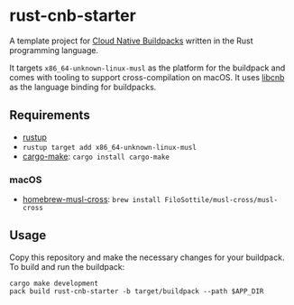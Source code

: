 # rust-cnb-starter
A template project for [Cloud Native Buildpacks](https://buildpacks.io/) written in the Rust programming language.

It targets `x86_64-unknown-linux-musl` as the platform for the buildpack and comes with tooling to support 
cross-compilation on macOS. It uses [libcnb](https://github.com/malax/libcnb) as the language binding for buildpacks.

## Requirements

- [rustup](https://rustup.rs/)
- `rustup target add x86_64-unknown-linux-musl`
- [cargo-make](https://github.com/sagiegurari/cargo-make): `cargo install cargo-make`

### macOS
- [homebrew-musl-cross](https://github.com/FiloSottile/homebrew-musl-cross): `brew install FiloSottile/musl-cross/musl-cross`

## Usage
Copy this repository and make the necessary changes for your buildpack. To build and run the buildpack:

```shell
cargo make development
pack build rust-cnb-starter -b target/buildpack --path $APP_DIR
```
